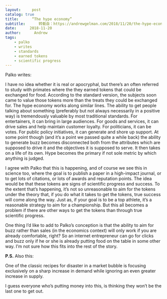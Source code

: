 ```yaml
---
layout:     post
catalog: true
title:      “The hype economy”
subtitle:      转载自：https://andrewgelman.com/2018/11/20/the-hype-economy/
date:      2018-11-20
author:      Andrew
tags:
    - palko
    - writes
    - standards
    - earned tokens
    - scientific progress
---
```





Palko writes:

> 
I have no idea whether it is real or apocryphal, but there’s an often referred to study with primates where the they earned tokens that could be exchanged for food. According to the standard version, the subjects soon came to value those tokens more than the treats they could be exchanged for.
The hype economy works along similar lines. The ability to get people talking about something (preferably but not always necessarily in a positive way) is tremendously valuable by most traditional standards. For entertainers, it can bring in large audiences. For goods and services, it can drive sales and help maintain customer loyalty. For politicians, it can be votes. For public policy initiatives, it can generate and shore up support.
At some point though (and it’s a point we passed quite a while back) the ability to generate buzz becomes disconnected both from the attributes which are supposed to drive it and the objectives it is supposed to serve. It then takes on a life of its own. Hype becomes the primary if not sole metric by which anything is judged.


I agree with Palko that this is happening, and of course we see this in science too, where the goal is to publish a paper in a high-impact journal, or to get lots of citations, or lots of awards and reputation points. The idea would be that these tokens are signs of scientific progress and success. To the extent that’s happening, it’s not so unreasonable to aim for the tokens under the theory that, if you do what it takes to get the tokens, true success will come along the way. Just as, if your goal is to be a top athlete, it’s a reasonable strategy to aim for a championship. But this all becomes a problem if there are other ways to get the tokens than through true scientific progress.

One thing I’d like to add to Palko’s conception is that the ability to aim for buzz rather than sales (in the economics context) will only work if you are already comfortable, right? So an internet entrepreneur can go for clicks and buzz only if he or she is already putting food on the table in some other way. I’m not sure how this fits into the rest of the story.

**P.S.** Also this:

> 
One of the classic recipes for disaster in a market bubble is focusing exclusively on a sharp increase in demand while ignoring an even greater increase in supply.


I guess everyone who’s putting money into this, is thinking they won’t be the last one to get out.



